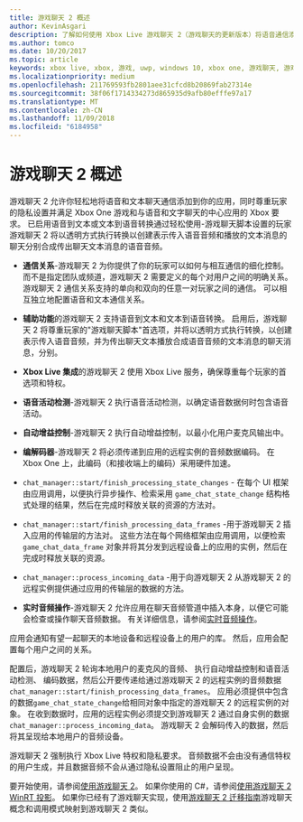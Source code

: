 ```yaml
---
title: 游戏聊天 2 概述
author: KevinAsgari
description: 了解如何使用 Xbox Live 游戏聊天 2（游戏聊天的更新版本）将语音通信添加到游戏中。
ms.author: tomco
ms.date: 10/20/2017
ms.topic: article
keywords: xbox live, xbox, 游戏, uwp, windows 10, xbox one, 游戏聊天, 游戏聊天 2, 语音通信
ms.localizationpriority: medium
ms.openlocfilehash: 211769593fb2801aee31cfcd8b20869fab27314e
ms.sourcegitcommit: 38f06f1714334273d865935d9afb80efffe97a17
ms.translationtype: MT
ms.contentlocale: zh-CN
ms.lasthandoff: 11/09/2018
ms.locfileid: "6184958"
---
```

# <a name="game-chat-2-overview"></a>游戏聊天 2 概述

游戏聊天 2 允许你轻松地将语音和文本聊天通信添加到你的应用，同时尊重玩家的隐私设置并满足 Xbox One 游戏和与语音和文字聊天的中心应用的 Xbox 要求。 已启用语音到文本或文本到语音转换通过轻松使用-游戏聊天脚本设置的玩家游戏聊天 2 将以透明方式执行转换以创建表示传入语音音频和播放的文本消息的聊天分别合成传出聊天文本消息的语音音频。

- **通信关系**-游戏聊天 2 为你提供了你的玩家可以如何与相互通信的细化控制。 而不是指定团队或频道，游戏聊天 2 需要定义的每个对用户之间的明确关系。 游戏聊天 2 通信关系支持的单向和双向的任意一对玩家之间的通信。 可以相互独立地配置语音和文本通信关系。

- **辅助功能**的游戏聊天 2 支持语音到文本和文本到语音转换。 启用后，游戏聊天 2 将尊重玩家的"游戏聊天脚本"首选项，并将以透明方式执行转换，以创建表示传入语音音频，并为传出聊天文本播放合成语音音频的文本消息的聊天消息，分别。

- **Xbox Live 集成**的游戏聊天 2 使用 Xbox Live 服务，确保尊重每个玩家的首选项和特权。

- **语音活动检测**-游戏聊天 2 执行语音活动检测，以确定语音数据何时包含语音活动。

- **自动增益控制**-游戏聊天 2 执行自动增益控制，以最小化用户麦克风输出中。

- **编解码器**-游戏聊天 2 将必须传递到应用的远程实例的音频数据编码。 在 Xbox One 上，此编码（和接收端上的编码）采用硬件加速。

- `chat_manager::start/finish_processing_state_changes` - 在每个 UI 框架由应用调用，以便执行异步操作、检索采用 `game_chat_state_change` 结构格式处理的结果，然后在完成时释放关联的资源的方法对。

- `chat_manager::start/finish_processing_data_frames` -用于游戏聊天 2 插入应用的传输层的方法对。 这些方法在每个网络框架由应用调用，以便检索 `game_chat_data_frame` 对象并将其分发到远程设备上的应用的实例，然后在完成时释放关联的资源。

- `chat_manager::process_incoming_data` -用于向游戏聊天 2 从游戏聊天 2 的远程实例提供通过应用的传输层的数据的方法。

- **实时音频操作**-游戏聊天 2 允许应用在聊天音频管道中插入本身，以便它可能会检查或操作聊天音频数据。 有关详细信息，请参阅[实时音频操作](real-time-audio-manipulation.md)。

应用会通知有望一起聊天的本地设备和远程设备上的用户的库。 然后，应用会配置每个用户之间的关系。

配置后，游戏聊天 2 轮询本地用户的麦克风的音频、 执行自动增益控制和语音活动检测、 编码数据，然后公开要传递给通过游戏聊天 2 的远程实例的音频数据`chat_manager::start/finish_processing_data_frames`。 应用必须提供中包含的数据`game_chat_state_change`给相同对象中指定的游戏聊天 2 的远程实例的对象。 在收到数据时，应用的远程实例必须提交到游戏聊天 2 通过自身实例的数据`chat_manager::process_incoming_data`。 游戏聊天 2 会解码传入的数据，然后将其呈现给本地用户的音频设备。

游戏聊天 2 强制执行 Xbox Live 特权和隐私要求。 音频数据不会由没有通信特权的用户生成，并且数据音频不会从通过隐私设置阻止的用户呈现。

要开始使用，请参阅[使用游戏聊天 2](using-game-chat-2.md)。 如果你使用的 C#，请参阅[使用游戏聊天 2 WinRT 投影](using-game-chat-2-winrt.md)。 如果你已经有了游戏聊天实现，使用[游戏聊天 2 迁移指南](game-chat-2-migration.md)游戏聊天概念和调用模式映射到游戏聊天 2 类似。
